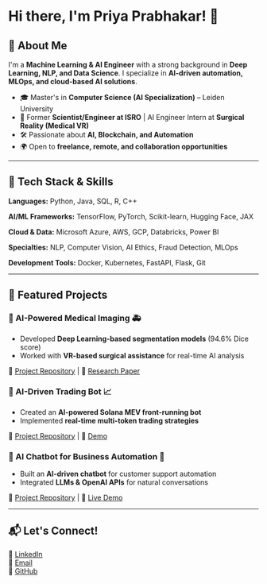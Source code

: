 # Hi there, I'm Priya Prabhakar! 👋

## 🚀 About Me
I'm a **Machine Learning & AI Engineer** with a strong background in **Deep Learning, NLP, and Data Science**. I specialize in **AI-driven automation, MLOps, and cloud-based AI solutions**.

- 🎓 Master's in **Computer Science (AI Specialization)** – Leiden University
- 💼 Former **Scientist/Engineer at ISRO** | AI Engineer Intern at **Surgical Reality (Medical VR)**
- 🛠️ Passionate about **AI, Blockchain, and Automation**
- 🌍 Open to **freelance, remote, and collaboration opportunities**

---

## 🔧 Tech Stack & Skills

**Languages:** Python, Java, SQL, R, C++

**AI/ML Frameworks:** TensorFlow, PyTorch, Scikit-learn, Hugging Face, JAX

**Cloud & Data:** Microsoft Azure, AWS, GCP, Databricks, Power BI

**Specialties:** NLP, Computer Vision, AI Ethics, Fraud Detection, MLOps

**Development Tools:** Docker, Kubernetes, FastAPI, Flask, Git

---

## 📌 Featured Projects

### 🔹 AI-Powered Medical Imaging 🚑
- Developed **Deep Learning-based segmentation models** (94.6% Dice score)
- Worked with **VR-based surgical assistance** for real-time AI analysis

🔗 [Project Repository](#) | 🔗 [Research Paper](#)

### 🔹 AI-Driven Trading Bot 📈
- Created an **AI-powered Solana MEV front-running bot**
- Implemented **real-time multi-token trading strategies**

🔗 [Project Repository](#) | 🔗 [Demo](#)

### 🔹 AI Chatbot for Business Automation 🤖
- Built an **AI-driven chatbot** for customer support automation
- Integrated **LLMs & OpenAI APIs** for natural conversations

🔗 [Project Repository](#) | 🔗 [Live Demo](#)

---

## 📬 Let's Connect!

💼 [LinkedIn](http://linkedin.com/in/priya-prabhakar-82830b111)  
📧 [Email](mailto:priya8695@gmail.com)  
🔗 [GitHub](https://github.com/priya8695)  
